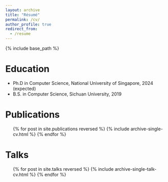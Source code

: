 ```yaml
---
layout: archive
title: "Résumé"
permalink: /cv/
author_profile: true
redirect_from:
  - /resume
---
```


{% include base_path %}

Education
======
* Ph.D in Computer Science, National University of Singapore, 2024 (expected)
* B.S. in Computer Science, Sichuan University, 2019

Publications
======
  <ul>{% for post in site.publications reversed %}
    {% include archive-single-cv.html %}
  {% endfor %}</ul>
  
Talks
======
  <ul>{% for post in site.talks reversed %}
    {% include archive-single-talk-cv.html  %}
  {% endfor %}</ul>

<div style='display: none'>

Teaching
======
  <ul>{% for post in site.teaching reversed %}
    {% include archive-single-cv.html %}
  {% endfor %}</ul>
  
 Service and leadership
 ======
 * 

 </div>
